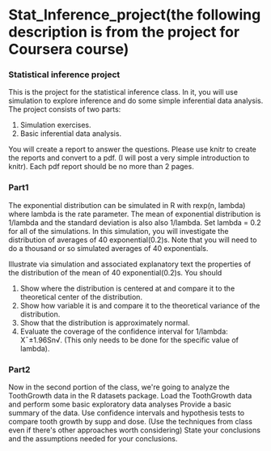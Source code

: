 Stat_Inference_project(the following description is from the project for Coursera course)
======================

### Statistical inference project 

This is the project for the statistical inference class. In it, you will use simulation to explore inference and do some simple inferential data analysis. The project consists of two parts:

1. Simulation exercises.
2. Basic inferential data analysis.

You will create a report to answer the questions. Please use knitr to create the reports and convert to a pdf. (I will post a very simple introduction to knitr). Each pdf report should be no more than 2 pages. 

### Part1
The exponential distribution can be simulated in R with rexp(n, lambda) where lambda is the rate parameter. The mean of exponential distribution is 1/lambda and the standard deviation is also also 1/lambda. Set lambda = 0.2 for all of the simulations. In this simulation, you will investigate the distribution of averages of 40 exponential(0.2)s. Note that you will need to do a thousand or so simulated averages of 40 exponentials.

Illustrate via simulation and associated explanatory text the properties of the distribution of the mean of 40 exponential(0.2)s.  You should
1. Show where the distribution is centered at and compare it to the theoretical center of the distribution.
2. Show how variable it is and compare it to the theoretical variance of the distribution.
3. Show that the distribution is approximately normal.
4. Evaluate the coverage of the confidence interval for 1/lambda: X¯±1.96Sn√. (This only needs to be done for the specific value of lambda). 

### Part2
Now in the second portion of the class, we're going to analyze the ToothGrowth data in the R datasets package. 
Load the ToothGrowth data and perform some basic exploratory data analyses 
Provide a basic summary of the data.
Use confidence intervals and hypothesis tests to compare tooth growth by supp and dose. (Use the techniques from class even if there's other approaches worth considering)
State your conclusions and the assumptions needed for your conclusions. 

